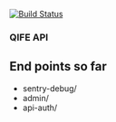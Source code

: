 [![Build Status](https://travis-ci.com/kyezaarnold63/qife-backend.svg?token=KUHnzmYSXQpLqQXB9Jsv&branch=master)](https://travis-ci.com/kyezaarnold63/qife-backend)

### QIFE API

## End points so far
  * sentry-debug/
  * admin/
  * api-auth/
